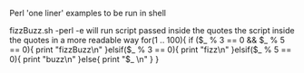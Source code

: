 Perl 'one liner' examples to be run in shell

fizzBuzz.sh
    -perl -e will run script passed inside the quotes
    the script inside the quotes in a more readable way
    for(1 .. 100){
        if ($_ % 3 == 0 && $_ % 5 == 0){
            print "fizzBuzz\n"
        }elsif($_ % 3 == 0){
            print "fizz\n"
        }elsif($_ % 5 == 0){
            print "buzz\n"
       }else{
            print "$_ \n"
        }
    }

